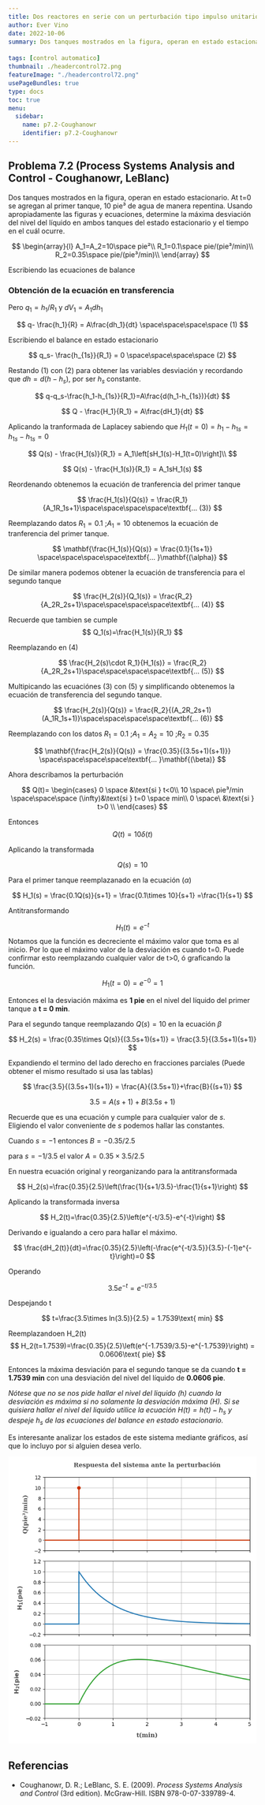 ```yaml
---
title: Dos reactores en serie con un perturbación tipo impulso unitario
author: Ever Vino
date: 2022-10-06
summary: Dos tanques mostrados en la figura, operan en estado estacionario. At t=0 se agregan al primer tanque, 10 pie³ de agua de manera repentina. Usando apropiadamente las figuras y ecuaciones, determine la máxima desviación del nivel del líquido en ambos tanques del estado estacionario y el tiempo en el cuál ocurre.

tags: [control automatico]
thumbnail: ./headercontrol72.png
featureImage: "./headercontrol72.png"
usePageBundles: true
type: docs
toc: true
menu:
  sidebar:
    name: p7.2-Coughanowr
    identifier: p7.2-Coughanowr
---
```


## Problema 7.2 (Process Systems Analysis and Control - Coughanowr, LeBlanc)


Dos tanques mostrados en la figura, operan en estado estacionario. At t=0 se agregan al primer tanque, 10 pie³ de agua de manera repentina. Usando apropiadamente las figuras y ecuaciones, determine la máxima desviación del nivel del líquido en ambos tanques del estado estacionario y el tiempo en el cuál ocurre.

$$
\begin{array}{l}
A_1=A_2=10\space pie²\\
R_1=0.1\space pie/(pie³/min)\\
R_2=0.35\space pie/(pie³/min)\\
\end{array}
$$

Escribiendo las ecuaciones de balance 

### Obtención de la ecuación en transferencia

Pero $q_1 = h_1/R_1$ y  $dV_1 = A_1dh_1$

$$
q- \frac{h_1}{R} = A\frac{dh_1}{dt} \space\space\space\space (1)
$$

Escribiendo el balance en estado estacionario

$$
q_s- \frac{h_{1s}}{R_1} = 0 \space\space\space\space (2)
$$

Restando (1) con (2) para obtener las variables desviación y recordando que $dh=d(h-h_s)$, por ser $h_s$ constante.

$$
q-q_s-\frac{h_1-h_{1s}}{R_1}=A\frac{d(h_1-h_{1s})}{dt}
$$

$$
Q - \frac{H_1}{R_1} = A\frac{dH_1}{dt}
$$

Aplicando la tranformada de Laplacey sabiendo que $H_1(t=0)= h_1-h_{1s}=h_{1s}-h_{1s}=0$

$$
Q(s) - \frac{H_1(s)}{R_1} = A_1\left[sH_1(s)-H_1(t=0)\right]\\
$$

$$
Q(s) - \frac{H_1(s)}{R_1} = A_1sH_1(s)
$$

Reordenando obtenemos la ecuación de tranferencia del primer tanque

$$
\frac{H_1(s)}{Q(s)} = \frac{R_1}{A_1R_1s+1}\space\space\space\space\textbf{... (3)}
$$

Reemplazando datos $R_1=0.1\text{   ;}A_1=10$  obtenemos la ecuación de tranferencia del primer tanque.

$$
\mathbf{\frac{H_1(s)}{Q(s)} = \frac{0.1}{1s+1}} \space\space\space\space\textbf{... }\mathbf{(\alpha)}
$$

De similar manera podemos obtener la ecuación de transferencia para el segundo tanque

$$
\frac{H_2(s)}{Q_1(s)} = \frac{R_2}{A_2R_2s+1}\space\space\space\space\textbf{... (4)}
$$

Recuerde que tambien se cumple
$$
Q_1(s)=\frac{H_1(s)}{R_1}
$$

Reemplazando en (4)

$$
\frac{H_2(s)\cdot R_1}{H_1(s)} = \frac{R_2}{A_2R_2s+1}\space\space\space\space\textbf{... (5)}
$$

Multipicando las ecuaciónes (3) con (5)  y simplificando obtenemos la ecuación de transferencia del segundo tanque.

$$
\frac{H_2(s)}{Q(s)} = \frac{R_2}{(A_2R_2s+1)(A_1R_1s+1)}\space\space\space\space\textbf{... (6)}
$$

Reemplazando con los datos $R_1=0.1\text{   ;}A_1=A_2=10\text{   ;}R_2=0.35$

$$
\mathbf{\frac{H_2(s)}{Q(s)} = \frac{0.35}{(3.5s+1)(s+1)}} \space\space\space\space\textbf{... }\mathbf{(\beta)}
$$

Ahora describamos la perturbación

$$
Q(t)=
\begin{cases}
   0 \space &\text{si } t<0\\
   10 \space\ pie³/min \space\space\space (\infty)&\text{si } t=0 \space min\\
   0 \space\ &\text{si } t>0 \\
\end{cases}
$$

Entonces
$$
Q(t) = 10 \delta (t)
$$

Aplicando la transformada

$$
Q(s) = 10
$$

Para el primer tanque reemplazanado en la ecuación $(\alpha)$

$$
H_1(s) = \frac{0.1Q(s)}{s+1}  = \frac{0.1\times 10}{s+1} =\frac{1}{s+1} 
$$


Antitransformando

$$
H_1(t) = e^{-t}
$$
Notamos que la función es decreciente el máximo valor que toma es al inicio. Por lo que el máximo valor de la desviación es cuando t=0. Puede confirmar esto reemplazando cualquier valor de t>0, ó graficando la función.

$$
H_1(t=0) = e^{-0} = 1
$$

Entonces el la desviación máxima es **1 pie** en el nivel del líquido del primer tanque a **t = 0 min**.

Para el segundo tanque reemplazando $Q(s)=10$ en la ecuación $\beta$

$$
H_2(s) = \frac{0.35\times Q(s)}{(3.5s+1)(s+1)} = \frac{3.5}{(3.5s+1)(s+1)}
$$

Expandiendo el termino del lado derecho en fracciones parciales (Puede obtener el mismo resultado si usa las tablas)

$$
\frac{3.5}{(3.5s+1)(s+1)} = \frac{A}{(3.5s+1)}+\frac{B}{(s+1)}
$$

$$
3.5 = A(s+1)+B(3.5s+1)
$$

Recuerde que es una ecuación y cumple para cualquier valor de $s$. Eligiendo el valor conveniente de $s$ podemos hallar las constantes.

Cuando $s=-1$ entonces $B = -0.35/2.5$

para $s=-1/3.5$ el valor $A=0.35\times 3.5/2.5$

En nuestra ecuación original y reorganizando para la antitransformada

$$
H_2(s)=\frac{0.35}{2.5}\left(\frac{1}{s+1/3.5}-\frac{1}{s+1}\right)
$$

Aplicando la transformada inversa

$$
H_2(t)=\frac{0.35}{2.5}\left(e^{-t/3.5}-e^{-t}\right)
$$

Derivando e igualando a cero para hallar el máximo.

$$
\frac{dH_2(t)}{dt}=\frac{0.35}{2.5}\left(-\frac{e^{-t/3.5}}{3.5}-(-1)e^{-t}\right)=0
$$

Operando

$$
3.5e^{-t}=e^{-t/3.5}
$$

Despejando t 

$$
t=\frac{3.5\times ln(3.5)}{2.5} = 1.7539\text{ min}
$$

Reemplazandoen H_2(t)
$$
H_2(t=1.7539)=\frac{0.35}{2.5}\left(e^{-1.7539/3.5}-e^{-1.7539}\right) = 0.0606\text{ pie}
$$

Entonces la máxima desviación para el segundo tanque se da cuando **t = 1.7539 min** con una desviación del nivel del líquido de **0.0606 pie**.

_Nótese que no se nos pide hallar el nivel del liquido (h) cuando la desviación es máxima  si no solamente la desviación  máxima (H). Si se quisiera hallar el nivel del liquido utilice la ecuación *$H(t) = h(t)-h_s$* y despeje $h_s$ de las ecuaciones del balance en estado estacionario._

Es interesante analizar los estados de este sistema mediante gráficos, así que lo incluyo por si alguien desea verlo.

![respuesta del sistema p7.2](p72r.png)


## Referencias

* Coughanowr, D. R.; LeBlanc, S. E. (2009). _Process Systems Analysis and Control_ (3rd edition). McGraw-Hill. ISBN 978-0-07-339789-4.